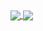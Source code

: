 <a href="https://github-readme-stats.vercel.app/api?username=Jdka1&count_private=true&show_icons=true&bg_color=30,3f5efb,fc466b&title_color=fff&text_color=fff&icon_color=00ffe1&hide_border=trueinclude_all_commits=true">
  <img align="center" src="https://github-readme-stats.vercel.app/api?username=Jdka1&count_private=true&show_icons=true&bg_color=30,3f5efb,fc466b&title_color=fff&text_color=fff&icon_color=00ffe1&hide_border=trueinclude_all_commits=true"/>
</a>
<a href="https://github-readme-stats.vercel.app/api/top-langs/?username=Jdka1&bg_color=30,3f5efb,fc466b&title_color=fff&text_color=fff&exclude_repo=lineChecker&langs_count=9&hide_border=true&hide=ShaderLab&layout=compact&card_width=445&custom_title=FlyN-Nick's%20Most%20Used%20Languages">
  <img align="center" src="https://github-readme-stats.vercel.app/api/top-langs/?username=Jdka1&bg_color=30,3f5efb,fc466b&title_color=fff&text_color=fff&exclude_repo=lineChecker&langs_count=9&hide_border=true&hide=ShaderLab&layout=compact&card_width=445&custom_title=FlyN-Nick's%20Most%20Used%20Languages"/>
</a>
